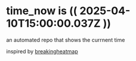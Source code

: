 # time_now is (( 2025-04-10T15:00:00.037Z ))

an automated repo that shows the currnent time

inspired by [breakingheatmap](https://github.com/breakingheatmap/breakingheatmap)
